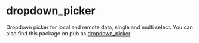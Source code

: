 # dropdown_picker
Dropdown picker for local and remote data, single and multi select. You can also find this package on pub as [dropdown_picker](https://pub.dev/packages/dropdown_picker) 
